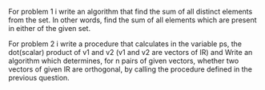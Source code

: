 For problem 1 i write an algorithm that find the sum of all distinct elements from the set. In other words, find the sum of all elements which are present in either of the given set.


For problem 2 i write a procedure that calculates in the variable ps, the dot(scalar) product of v1 and v2 (v1 and v2 are vectors of IR) and 
Write an algorithm which determines, for n pairs of given vectors, whether two vectors of given IR are orthogonal, by calling the procedure defined in the previous question.
